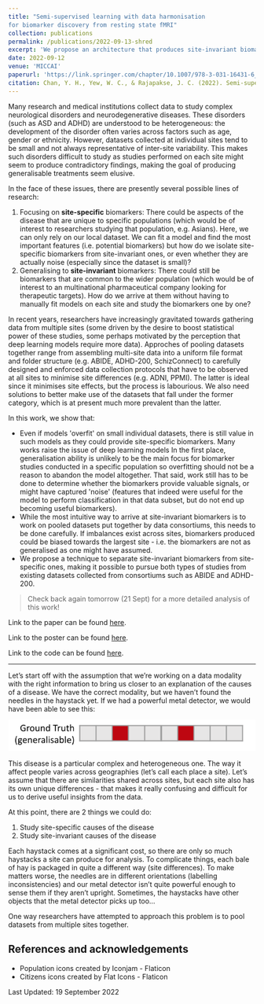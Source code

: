 ```yaml
---
title: "Semi-supervised learning with data harmonisation
for biomarker discovery from resting state fMRI"
collection: publications
permalink: /publications/2022-09-13-shred
excerpt: 'We propose an architecture that produces site-invariant biomarkers, allowing site-specific biomarkers to be distinguished from them. Cohort-specific insights from small datasets can now be created from site-specific biomarkers and insights relevant to the general population are obtained from the site-invariant biomarkers.'
date: 2022-09-12
venue: 'MICCAI'
paperurl: 'https://link.springer.com/chapter/10.1007/978-3-031-16431-6_42'
citation: Chan, Y. H., Yew, W. C., & Rajapakse, J. C. (2022). Semi-supervised Learning with Data Harmonisation for Biomarker Discovery from Resting State fMRI. In International Conference on Medical Image Computing and Computer-Assisted Intervention (pp. 441-451). Springer, Cham.
---
```


Many research and medical institutions collect data to study complex neurological disorders and neurodegenerative diseases.
These disorders (such as ASD and ADHD) are understood to be heterogeneous: the development of the disorder often varies across factors such as age, gender or ethnicity. However, datasets collected at individual sites tend to be small and not always representative of inter-site variability. This makes such disorders difficult to study as studies performed on each site might seem to produce contradictory findings, making the goal of producing generalisable treatments seem elusive.

In the face of these issues, there are presently several possible lines of research:

1. Focusing on **site-specific** biomarkers: There could be aspects of the disease that are unique to specific populations (which would be of interest to researchers studying that population, e.g. Asians). Here, we can only rely on our local dataset. We can fit a model and find the most important features (i.e. potential biomarkers) but how do we isolate site-specific biomarkers from site-invariant ones, or even whether they are actually noise (especially since the dataset is small)?
2. Generalising to **site-invariant** biomarkers: There could still be biomarkers that are common to the wider population (which would be of interest to an multinational pharmaceutical company looking for therapeutic targets). How do we arrive at them without having to manually fit models on each site and study the biomarkers one by one?

In recent years, researchers have increasingly gravitated towards gathering data from multiple sites (some driven by the desire to boost statistical power of these studies, some perhaps motivated by the perception that deep learning models require more data). Approches of pooling datasets together range from assembling multi-site data into a uniform file format and folder structure (e.g. ABIDE, ADHD-200, SchizConnect) to carefully designed and enforced data collection protocols that have to be observed at all sites to minimise site differences (e.g. ADNI, PPMI). The latter is ideal since it minimises site effects, but the process is labourious. We also need solutions to better make use of the datasets that fall under the former category, which is at present much more prevalent than the latter.

In this work, we show that:
- Even if models 'overfit' on small individual datasets, there is still value in such models as they could provide site-specific biomarkers. Many works raise the issue of deep learning models  In the first place, generalisation ability is unlikely to be the main focus for biomarker studies conducted in a specific population so overfitting should not be a reason to abandon the model altogether. That said, work still has to be done to determine whether the biomarkers provide valuable signals, or might have captured 'noise' (features that indeed were useful for the model to perform classification in that data subset, but do not end up becoming useful biomarkers).
- While the most intuitive way to arrive at site-invariant biomarkers is to work on pooled datasets put together by data consortiums, this needs to be done carefully. If imbalances exist across sites, biomarkers produced could be biased towards the largest site - i.e. the biomarkers are not as generalised as one might have assumed.
- We propose a technique to separate site-invariant biomarkers from site-specific ones, making it possible to pursue both types of studies from existing datasets collected from consortiums such as ABIDE and ADHD-200.

> Check back again tomorrow (21 Sept) for a more detailed analysis of this work!

Link to the paper can be found [here](https://link.springer.com/chapter/10.1007/978-3-031-16431-6_42).

Link to the poster can be found [here](https://yihao001.github.io/publications/paper1900_poster.pdf).

Link to the code can be found [here](https://github.com/SCSE-Biomedical-Computing-Group/SHRED).

---

Let’s start off with the assumption that we’re working on a data modality with the right information to bring us closer to an explanation of the causes of a disease. We have the correct modality, but we haven’t found the needles in the haystack yet. If we had a powerful metal detector, we would have been able to see this:

![Each box represents a feature and boxes in red represent potential biomarkers (most important features).](./figures_shred/ground_truth.png)

This disease is a particular complex and heterogeneous one. The way it affect people varies across geographies (let’s call each place a site). Let’s assume that there are similarities shared across sites, but each site also has its own unique differences - that makes it really confusing and difficult for us to derive useful insights from the data.

At this point, there are 2 things we could do:
1. Study site-specific causes of the disease
2. Study site-invariant causes of the disease

Each haystack comes at a significant cost, so there are only so much haystacks a site can produce for analysis. To complicate things, each bale of hay is packaged in quite a different way (site differences). To make matters worse, the needles are in different orientations (labelling inconsistencies) and our metal detector isn’t quite powerful enough to sense them if they aren’t upright. Sometimes, the haystacks have other objects that the metal detector picks up too…

One way researchers have attempted to approach this problem is to pool datasets from multiple sites together.


## References and acknowledgements

- Population icons created by Iconjam - Flaticon
- Citizens icons created by Flat Icons - Flaticon

Last Updated: 19 September 2022